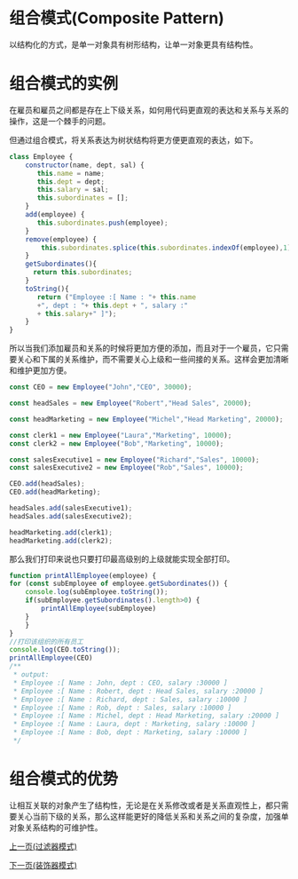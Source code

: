 # 组合模式(Composite Pattern)
以结构化的方式，是单一对象具有树形结构，让单一对象更具有结构性。

# 组合模式的实例
在雇员和雇员之间都是存在上下级关系，如何用代码更直观的表达和关系与关系的操作，这是一个棘手的问题。

但通过组合模式，将关系表达为树状结构将更方便更直观的表达，如下。
```js
class Employee {
    constructor(name, dept, sal) {
       this.name = name;
       this.dept = dept;
       this.salary = sal;
       this.subordinates = [];
    }
    add(employee) {
       this.subordinates.push(employee);
    }
    remove(employee) {
        this.subordinates.splice(this.subordinates.indexOf(employee),1);
    }
    getSubordinates(){
      return this.subordinates;
    }
    toString(){
       return ("Employee :[ Name : "+ this.name
       +", dept : "+ this.dept + ", salary :"
       + this.salary+" ]");
    }  
}
```
所以当我们添加雇员和关系的时候将更加方便的添加，而且对于一个雇员，它只需要关心和下属的关系维护，而不需要关心上级和一些间接的关系。这样会更加清晰和维护更加方便。
```js
const CEO = new Employee("John","CEO", 30000);

const headSales = new Employee("Robert","Head Sales", 20000);

const headMarketing = new Employee("Michel","Head Marketing", 20000);

const clerk1 = new Employee("Laura","Marketing", 10000);
const clerk2 = new Employee("Bob","Marketing", 10000);

const salesExecutive1 = new Employee("Richard","Sales", 10000);
const salesExecutive2 = new Employee("Rob","Sales", 10000);

CEO.add(headSales);
CEO.add(headMarketing);

headSales.add(salesExecutive1);
headSales.add(salesExecutive2);

headMarketing.add(clerk1);
headMarketing.add(clerk2);
```
那么我们打印来说也只要打印最高级别的上级就能实现全部打印。
```js
function printAllEmployee(employee) {
for (const subEmployee of employee.getSubordinates()) {
    console.log(subEmployee.toString());
    if(subEmployee.getSubordinates().length>0) {
        printAllEmployee(subEmployee)
    }
    }
}
//打印该组织的所有员工
console.log(CEO.toString());
printAllEmployee(CEO) 
/**
 * output:
 * Employee :[ Name : John, dept : CEO, salary :30000 ]
 * Employee :[ Name : Robert, dept : Head Sales, salary :20000 ]
 * Employee :[ Name : Richard, dept : Sales, salary :10000 ]
 * Employee :[ Name : Rob, dept : Sales, salary :10000 ]
 * Employee :[ Name : Michel, dept : Head Marketing, salary :20000 ]
 * Employee :[ Name : Laura, dept : Marketing, salary :10000 ]
 * Employee :[ Name : Bob, dept : Marketing, salary :10000 ]
 */
```
# 组合模式的优势
让相互关联的对象产生了结构性，无论是在关系修改或者是关系直观性上，都只需要关心当前下级的关系，那么这样能更好的降低关系和关系之间的复杂度，加强单对象关系结构的可维护性。

[上一页(过滤器模式)](../filter-pattern/README.md)

[下一页(装饰器模式)](../decorator-pattern/README.md)